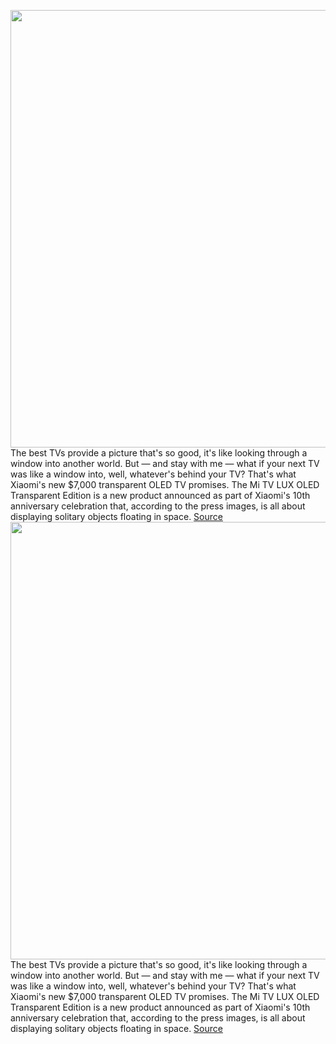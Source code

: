 <img src='https://cdn.vox-cdn.com/thumbor/Zij1o7g_sMEoAk1O_Cic5MtvD08=/0x0:2821x1880/1200x800/filters:focal(1186x715:1636x1165)/cdn.vox-cdn.com/uploads/chorus_image/image/67189636/mitvlux.0.jpg' width='700px' /><br/>
The best TVs provide a picture that's so good, it's like looking through a window into another world. But — and stay with me — what if your next TV was like a window into, well, whatever's behind your TV? That's what Xiaomi's new $7,000 transparent OLED TV promises. The Mi TV LUX OLED Transparent Edition is a new product announced as part of Xiaomi's 10th anniversary celebration that, according to the press images, is all about displaying solitary objects floating in space.
<a href='https://www.theverge.com/2020/8/11/21363861/xiaomi-oled-tv-transparent-mi-lux-china-specs-price-release'> Source <a/><img src='https://cdn.vox-cdn.com/thumbor/Zij1o7g_sMEoAk1O_Cic5MtvD08=/0x0:2821x1880/1200x800/filters:focal(1186x715:1636x1165)/cdn.vox-cdn.com/uploads/chorus_image/image/67189636/mitvlux.0.jpg' width='700px' /><br/>
The best TVs provide a picture that's so good, it's like looking through a window into another world. But — and stay with me — what if your next TV was like a window into, well, whatever's behind your TV? That's what Xiaomi's new $7,000 transparent OLED TV promises. The Mi TV LUX OLED Transparent Edition is a new product announced as part of Xiaomi's 10th anniversary celebration that, according to the press images, is all about displaying solitary objects floating in space.
<a href='https://www.theverge.com/2020/8/11/21363861/xiaomi-oled-tv-transparent-mi-lux-china-specs-price-release'> Source <a/>